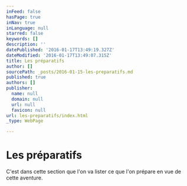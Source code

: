 ```yaml
---
inFeed: false
hasPage: true
inNav: true
inLanguage: null
starred: false
keywords: []
description: ''
datePublished: '2016-01-17T13:49:19.327Z'
dateModified: '2016-01-17T13:49:07.315Z'
title: Les préparatifs
author: []
sourcePath: _posts/2016-01-15-les-preparatifs.md
published: true
authors: []
publisher:
  name: null
  domain: null
  url: null
  favicon: null
url: les-preparatifs/index.html
_type: WebPage

---
```

# Les préparatifs

C'est dans cette section que l'on va lister ce que l'on prépare en vue de cette aventure.